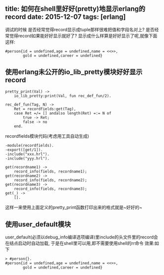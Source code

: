 ﻿title: 如何在shell里好好(pretty)地显示erlang的record
date: 2015-12-07
tags: [erlang]
---
调试的时候
是否经常觉得record显示成tuple那样很难把值和字段名对上?
是否经常觉得record如果能好好显示就好了?
显示成什么样算是好好显示了呢,就像下面这样:
```
#person{id = undefined,age = undefined,name = <<>>,
        gold = undefined,career = undefined}
```
<!--more-->
## 使用erlang未公开的io\_lib\_pretty模块好好显示record
```
pretty_print(Val) ->                                                             
    io_lib_pretty:print(Val, fun rec_def_fun/2).                                 
                                                                                 
rec_def_fun(Tag, N) ->                                                           
    Ret = recordfields:get(Tag),                                                 
    case Ret =/= [] andalso length(Ret) =:= N of                                 
        true -> Ret;                                                             
        false -> no                                                              
    end. 
```

recordfields模块代码(考虑用工具自动生成)
```    
-module(recordfields).                                                              
-export([get/1]).  
-include("xxx.hrl").                                                              
-include("yyy.hrl").                                           

get(recordname1) ->                                                                   
    record_info(fields, recordname1);
get(recordname2) ->                                                                   
    record_info(fields, recordname2);  
get(recordname3) ->                                                                   
    record_info(fields, recordname3);  
get(_) ->
    [].
```

这样一来使用上面定义的pretty_print函数打印出来的格式就是~好好的~

## 使用user_default模块
user\_default(必须以debug\_info编译选项编译)里include的头文件里的record会在结点启动时自动加载,
于是在shell里可以用,即不需要使用shell的rr命令
效果:如下
```
> #person{}.
#person{id = undefined,age = undefined,name = <<>>,
        gold = undefined,career = undefined}
```
